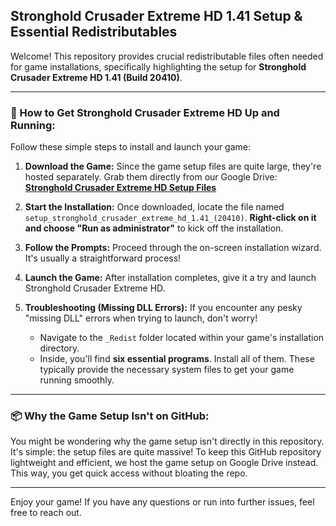 
## Stronghold Crusader Extreme HD 1.41 Setup & Essential Redistributables

Welcome! This repository provides crucial redistributable files often needed for game installations, specifically highlighting the setup for **Stronghold Crusader Extreme HD 1.41 (Build 20410)**.

---

### 🚀 How to Get Stronghold Crusader Extreme HD Up and Running:

Follow these simple steps to install and launch your game:

1.  **Download the Game:**
    Since the game setup files are quite large, they're hosted separately. Grab them directly from our Google Drive:
    [**Stronghold Crusader Extreme HD Setup Files**](https://drive.google.com/drive/folders/1BcKv2RUOsrawzGpaNUIeEvvyXcCuW4Zi?usp=drive_link)

2.  **Start the Installation:**
    Once downloaded, locate the file named `setup_stronghold_crusader_extreme_hd_1.41_(20410)`.
    **Right-click on it and choose "Run as administrator"** to kick off the installation.

3.  **Follow the Prompts:**
    Proceed through the on-screen installation wizard. It's usually a straightforward process!

4.  **Launch the Game:**
    After installation completes, give it a try and launch Stronghold Crusader Extreme HD.

5.  **Troubleshooting (Missing DLL Errors):**
    If you encounter any pesky "missing DLL" errors when trying to launch, don't worry!
    * Navigate to the `_Redist` folder located within your game's installation directory.
    * Inside, you'll find **six essential programs**. Install all of them. These typically provide the necessary system files to get your game running smoothly.

---

### 📦 Why the Game Setup Isn't on GitHub:

You might be wondering why the game setup isn't directly in this repository. It's simple: the setup files are quite massive! To keep this GitHub repository lightweight and efficient, we host the game setup on Google Drive instead. This way, you get quick access without bloating the repo.

---

Enjoy your game! If you have any questions or run into further issues, feel free to reach out.
